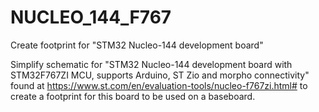 # NUCLEO_144_F767
Create footprint for "STM32 Nucleo-144 development board"

Simplify schematic for "STM32 Nucleo-144 development board with STM32F767ZI MCU, supports Arduino, ST Zio and morpho connectivity" found at https://www.st.com/en/evaluation-tools/nucleo-f767zi.html#  to create a footprint for this board to be used on a baseboard.

